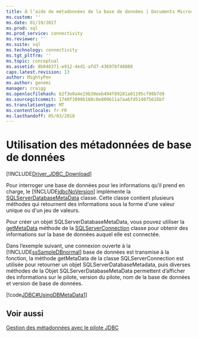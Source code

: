 ```yaml
---
title: À l’aide de métadonnées de la base de données | Documents Microsoft
ms.custom: ''
ms.date: 01/19/2017
ms.prod: sql
ms.prod_service: connectivity
ms.reviewer: ''
ms.suite: sql
ms.technology: connectivity
ms.tgt_pltfrm: ''
ms.topic: conceptual
ms.assetid: 8b048371-e912-4ed1-afd7-436978f48888
caps.latest.revision: 13
author: MightyPen
ms.author: genemi
manager: craigg
ms.openlocfilehash: b2f3e0a4e19b30eeb494f89281a01195cf98b7d9
ms.sourcegitcommit: 1740f3090b168c0e809611a7aa6fd514075616bf
ms.translationtype: MT
ms.contentlocale: fr-FR
ms.lasthandoff: 05/03/2018
---
```

# <a name="using-database-metadata"></a>Utilisation des métadonnées de base de données
[!INCLUDE[Driver_JDBC_Download](../../includes/driver_jdbc_download.md)]

  Pour interroger une base de données pour les informations qu’il prend en charge, le [!INCLUDE[jdbcNoVersion](../../includes/jdbcnoversion_md.md)] implémente la [SQLServerDatabaseMetaData](../../connect/jdbc/reference/sqlserverdatabasemetadata-class.md) classe. Cette classe contient plusieurs méthodes qui retournent des informations sous la forme d'une valeur unique ou d'un jeu de valeurs.  
  
 Pour créer un objet SQLServerDatabaseMetaData, vous pouvez utiliser la [getMetaData](../../connect/jdbc/reference/getmetadata-method-sqlserverconnection.md) méthode de la [SQLServerConnection](../../connect/jdbc/reference/sqlserverconnection-class.md) classe pour obtenir des informations sur la base de données auquel elle est connectée.  
  
 Dans l’exemple suivant, une connexion ouverte à la [!INCLUDE[ssSampleDBnormal](../../includes/sssampledbnormal_md.md)] base de données est transmise à la fonction, la méthode getMetaData de la classe SQLServerConnection est utilisée pour retourner un objet SQLServerDatabaseMetadata, puis diverses méthodes de la Objet SQLServerDatabaseMetaData permettent d’afficher des informations sur le pilote, version du pilote, nom de la base de données et version de base de données.  
  
 [!code[JDBC#UsingDBMetaData1](../../connect/jdbc/codesnippet/Java/using-database-metadata_1.java)]  
  
## <a name="see-also"></a>Voir aussi  
 [Gestion des métadonnées avec le pilote JDBC](../../connect/jdbc/handling-metadata-with-the-jdbc-driver.md)  
  
  
